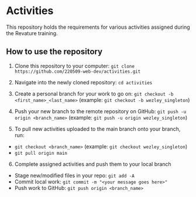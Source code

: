 # Activities

This repository holds the requirements for various activities assigned during the Revature training. 

## How to use the repository

1. Clone this repository to your computer: `git clone https://github.com/220509-web-dev/activities.git`

2. Navigate into the newly cloned repository: `cd activities`

3. Create a personal branch for your work to go on: `git checkout -b <first_name>_<last_name>` (example: `git checkout -b wezley_singleton`)

4. Push your new branch to the remote repository on GitHub: `git push -u origin <branch_name>` (example: `git push -u origin wezley_singleton`)

5. To pull new activities uploaded to the main branch onto your branch, run: 
- `git checkout <branch_name>` (example: `git checkout wezley_singleton`)
- `git pull origin main`

6. Complete assigned activities and push them to your local branch
- Stage new/modified files in your repo: `git add -A`
- Commit local work: `git commit -m "<your message goes here>"`
- Push work to GitHub: `git push origin <branch_name>`

